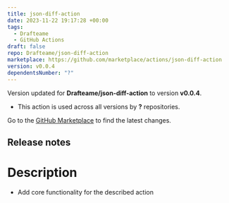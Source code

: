 ```yaml
---
title: json-diff-action
date: 2023-11-22 19:17:28 +00:00
tags:
  - Drafteame
  - GitHub Actions
draft: false
repo: Drafteame/json-diff-action
marketplace: https://github.com/marketplace/actions/json-diff-action
version: v0.0.4
dependentsNumber: "?"
---
```



Version updated for **Drafteame/json-diff-action** to version **v0.0.4**.
- This action is used across all versions by **?** repositories.

Go to the [GitHub Marketplace](https://github.com/marketplace/actions/json-diff-action) to find the latest changes.

## Release notes

# Description

- Add core functionality for the described action
